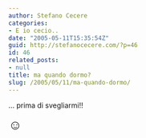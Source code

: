 ```yaml
---
author: Stefano Cecere
categories:
- E io cecio..
date: "2005-05-11T15:35:54Z"
guid: http://stefanocecere.com/?p=46
id: 46
related_posts:
- null
title: ma quando dormo?
slug: /2005/05/11/ma-quando-dormo/
---
```


… prima di svegliarmi!!

<span style="font-size: 20pt">&#x263a;</span>